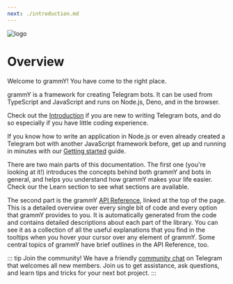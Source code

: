```yaml
---
next: ./introduction.md
---
```


![logo](/grammY.png)

# Overview

Welcome to grammY!
You have come to the right place.

grammY is a framework for creating Telegram bots.
It can be used from TypeScript and JavaScript and runs on Node.js, Deno, and in the browser.

Check out the [Introduction](./introduction.md) if you are new to writing Telegram bots, and do so especially if you have little coding experience.

If you know how to write an application in Node.js or even already created a Telegram bot with another JavaScript framework before, get up and running in minutes with our [Getting started](./getting-started.md) guide.

There are two main parts of this documentation.
The first one (you're looking at it!) introduces the concepts behind both grammY and bots in general, and helps you understand how grammY makes your life easier.
Check our the Learn section to see what sections are available.

The second part is the grammY [API Reference](https://doc.deno.land/https/deno.land/x/grammy/mod.ts), linked at the top of the page.
This is a detailed overview over every single bit of code and every option that grammY provides to you.
It is automatically generated from the code and contains detailed descriptions about each part of the library.
You can see it as a collection of all the useful explanations that you find in the tooltips when you hover your cursor over any element of grammY.
Some central topics of grammY have brief outlines in the API Reference, too.

::: tip Join the community!
We have a friendly [community chat](https://telegram.me/grammyjs) on Telegram that welcomes all new members.
Join us to get assistance, ask questions, and learn tips and tricks for your next bot project.
:::
